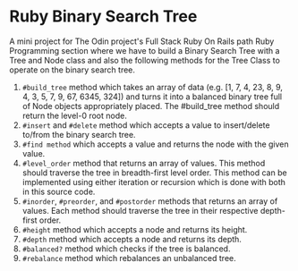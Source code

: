 # Ruby Binary Search Tree
A mini project for The Odin project's Full Stack Ruby On Rails path Ruby Programming section where we have to build a Binary Search Tree with a Tree and Node class and also the following methods for the Tree Class to operate on the binary search tree.

1. `#build_tree` method which takes an array of data (e.g. [1, 7, 4, 23, 8, 9, 4, 3, 5, 7, 9, 67, 6345, 324]) and turns it into a balanced binary tree full of Node objects appropriately placed. The #build_tree method should return the level-0 root node.
2. `#insert` and `#delete` method which accepts a value to insert/delete to/from the binary search tree.
3. `#find method` which accepts a value and returns the node with the given value.
4. `#level_order` method that returns an array of values. This method should traverse the tree in breadth-first level order. This method can be implemented using either iteration or recursion which is done with both in this source code.
5. `#inorder`, `#preorder`, and `#postorder` methods that returns an array of values. Each method should traverse the tree in their respective depth-first order.
6. `#height` method which accepts a node and returns its height.
7. `#depth` method which accepts a node and returns its depth.
8. `#balanced?` method which checks if the tree is balanced.
9. `#rebalance` method which rebalances an unbalanced tree.
